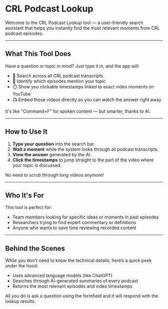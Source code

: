 # CRL Podcast Lookup

Welcome to the CRL Podcast Lookup tool — a user-friendly search assistant that helps you instantly find the most relevant moments from CRL podcast episodes.

---

## What This Tool Does

Have a question or topic in mind? Just type it in, and the app will:

- 🔎 Search across all CRL podcast transcripts
- 🎯 Identify which episodes mention your topic
- ⏱️ Show you clickable timestamps linked to exact video moments on YouTube
- 📺 Embed those videos directly so you can watch the answer right away

It's like "Command+F" for spoken content — but smarter, thanks to AI.

---

## How to Use It

1. **Type your question** into the search bar.
2. **Wait a moment** while the system looks through all podcast transcripts.
3. **View the answer** generated by the AI.
4. **Click the timestamps** to jump straight to the part of the video where your topic is discussed.

No need to scrub through long videos anymore!

---

## Who It's For

This tool is perfect for:

- Team members looking for specific ideas or moments in past episodes
- Researchers trying to find expert commentary or definitions
- Anyone who wants to save time reviewing recorded content

---

## Behind the Scenes

While you don't need to know the technical details, here’s a quick peek under the hood:

- Uses advanced language models (like ChatGPT)
- Searches through AI-generated summaries of every podcast
- Returns the most relevant episodes and video timestamps

All you do is ask a question using the formfield and it will respond with the lookup results.

